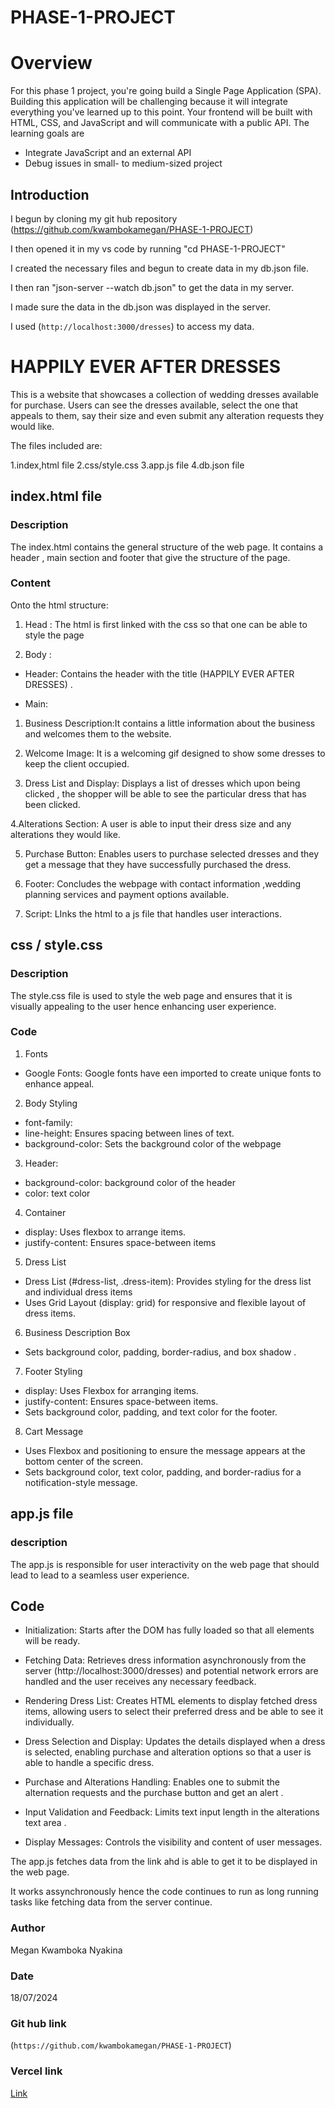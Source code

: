 # PHASE-1-PROJECT

# Overview 

For this phase 1 project, you're going build a Single Page Application (SPA). Building this application will be challenging because it will integrate everything you've learned up to this point. Your frontend will be built with HTML, CSS, and JavaScript and will communicate with a public API. The learning goals are 

* Integrate JavaScript and an external API
* Debug issues in small- to medium-sized project

## Introduction 

I begun by cloning my git hub repository (https://github.com/kwambokamegan/PHASE-1-PROJECT)

I then opened it in my vs code by running "cd PHASE-1-PROJECT"

I created the necessary files and begun to create data in my db.json file.

I then ran "json-server --watch db.json" to get the data in my server.

I made sure the data in the db.json was displayed in the server.

I used (`http://localhost:3000/dresses`) to access my data.


# HAPPILY EVER AFTER DRESSES

This is a website that showcases a collection of wedding dresses available for purchase. Users can see the dresses available, select the one that appeals to them, say their size and even submit any alteration requests they would like.

The files included are:

1.index,html file
2.css/style.css
3.app.js file
4.db.json file

## index.html file

### Description 
The index.html contains the general structure of the web page. It contains a header , main section and footer that give the structure of the page.

### Content

Onto the html structure: 

1. Head : The html is first linked with the css so that one can be able to style the page

2. Body :

* Header: Contains the header with the title (HAPPILY EVER AFTER DRESSES) .

* Main:

1. Business Description:It contains a little information about the business and welcomes them to the website.

2. Welcome Image: It is a welcoming gif designed to show some dresses to keep the client occupied.

3. Dress List and Display: Displays a list of dresses which upon being clicked , the shopper will be able to see the particular dress that has been clicked.

4.Alterations Section: A user is able to input their dress size and any alterations they would like.

5. Purchase Button: Enables users to purchase selected dresses and they get a message that they have successfully purchased the dress.

6. Footer: Concludes the webpage with contact information ,wedding planning services  and payment options available.  

7. Script: LInks the html to a js file that handles user interactions.

## css / style.css

### Description

The style.css file is used to style the web page and ensures that it is visually appealing to the user hence enhancing user experience.

### Code 

1. Fonts
* Google Fonts: Google fonts have een imported to create unique fonts to enhance appeal.

2. Body Styling
* font-family:
* line-height: Ensures spacing between lines of text.
* background-color: Sets the background color of the webpage

3. Header:  
* background-color: background color of the header 
* color: text color 

4. Container

* display: Uses flexbox to arrange items.
* justify-content: Ensures space-between items 

5. Dress List
* Dress List (#dress-list, .dress-item): Provides styling for the dress list and individual dress items 
* Uses Grid Layout (display: grid) for responsive and flexible layout of dress items.

6. Business Description Box
* Sets background color, padding, border-radius, and box shadow .

7. Footer Styling
* display: Uses Flexbox  for arranging items.
* justify-content: Ensures space-between items.
* Sets background color, padding, and text color for the footer.

8. Cart Message

* Uses Flexbox and positioning to ensure the message appears at the bottom center of the screen.
* Sets background color, text color, padding, and border-radius for a notification-style message.


## app.js file

### description

The app.js is responsible for user interactivity on the web page that should lead to lead to a seamless user experience.

## Code 

* Initialization: Starts after the DOM has fully loaded so that all elements will be ready.

* Fetching  Data: Retrieves dress information asynchronously from the server (http://localhost:3000/dresses) and  potential network errors are handled and the user receives any necessary feedback.

* Rendering Dress List: Creates HTML elements to display fetched dress items, allowing users to select their preferred dress and be able to see it individually.

* Dress Selection and Display: Updates the details displayed  when a dress is selected, enabling purchase and alteration options so that a user is able to handle a specific dress.

* Purchase and Alterations Handling: Enables one to submit the alternation requests and the purchase button and get an alert .

* Input Validation and Feedback: Limits text input length in the alterations text area .

* Display Messages: Controls the visibility and content of user messages.

The app.js fetches data from the link ahd is able to get it to be displayed in the web page.

It works assynchronously hence the code continues to run as long running tasks like fetching data from the server continue.

### Author

Megan Kwamboka Nyakina

### Date

18/07/2024

### Git hub link
(`https://github.com/kwambokamegan/PHASE-1-PROJECT`)

### Vercel link

[Link]()






















